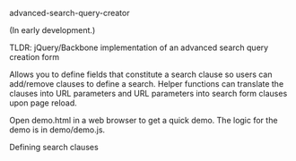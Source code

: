 advanced-search-query-creator

(In early development.)

TLDR: jQuery/Backbone implementation of an advanced search query creation form

Allows you to define fields that constitute a search clause so users can
add/remove clauses to define a search. Helper functions can translate the
clauses into URL parameters and URL parameters into search form clauses
upon page reload.

Open demo.html in a web browser to get a quick demo. The logic for the demo is
in demo/demo.js.

Defining search clauses


